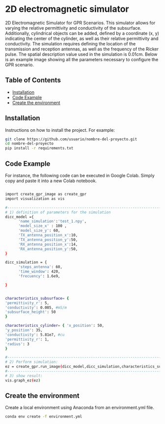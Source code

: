 # 2D electromagnetic simulator
2D Electromagnetic Simulator for GPR Scenarios. This simulator allows for varying the relative permittivity and conductivity of the subsurface. Additionally, cylindrical objects can be added, defined by a coordinate (x, y) indicating the center of the cylinder, as well as their relative permittivity and conductivity. The simulation requires defining the location of the transmission and reception antennas, as well as the frequency of the Ricker pulse. The spatial description value used in the simulation is 0.01cm. Below is an example image showing all the parameters necessary to configure the GPR scenario.


## Table of Contents

- [Installation](#installation)
- [Code Example](#code-example)
- [Create the environment](#Create-the-environment)

  
## Installation

Instructions on how to install the project. For example:
```bash
git clone https://github.com/usuario/nombre-del-proyecto.git
cd nombre-del-proyecto
pip install -r requirements.txt
```

## Code Example
For instance, the following code can be executed in Google Colab. Simply copy and paste it into a new Colab notebook.
```bash

import create_gpr_image as create_gpr
import visualization as vis

#--------------------------------------------------------------------------------
# 1) definition of parameters for the simulation
dicc_model ={
      'name_simulation':'test_1.npy',
      'model_size_x' : 100 ,
      'model_size_y': 60,
      'TX_antenna_position_x':10,
      'TX_antenna_position_y':50,
      'RX_antenna_position_x':14,
      'RX_antenna_position_y':50,
}

dicc_simulation = {
      'steps_antenna': 60,
      'time_window': 420,
      'frecuency': 1.6e9,

}


characteristics_subsurface= { 
'permittivity_r': 5,
'conductivity': 0.005, #mS/m
'subsurface_height': 50
}

characteristics_cylinder= { 'x_position': 50,
'y_position': 35,
'conductivity': 5.81e7, #cu
'permittivity_r': 1,
'radius': 3
}

#--------------------------------------------------------------------------------
# 2) Perform simulation:
ez = create_gpr.run_image(dicc_model,dicc_simulation,characteristics_subsurface,characteristics_cylinder )
#--------------------------------------------------------------------------------
# 3) show result:
vis.graph_ez(ez) 

```
## Create the environment
Create a local environment using Anaconda from an environment.yml file.

```bash
conda env create -f environment.yml
```

